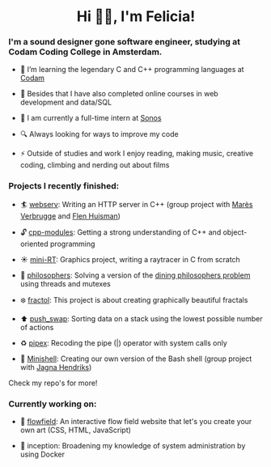 

<h1 align="center">Hi 👋🏼, I'm Felicia!</h1>
<h3 align="left">I'm a sound designer gone software engineer, studying at Codam Coding College in Amsterdam.</h3>


- 🌱 I’m learning the legendary C and C++ programming languages at [Codam](https://www.codam.nl/)

- 🎒 Besides that I have also completed online courses in web development and data/SQL

- :office: I am currently a full-time intern at [Sonos](https://www.sonos.com/en-us/home)

- 🔍 Always looking for ways to improve my code

- ⚡ Outside of studies and work I enjoy reading, making music, creative coding, climbing and nerding out about films

<h3 align="left">Projects I recently finished:</h3>

- :surfer: [webserv](https://github.com/fkoolhoven/webserv): Writing an HTTP server in C++ (group project with [Marès Verbrugge](https://github.com/maresverbrugge) and [Flen Huisman](https://github.com/fhuisman))

- :unlock: [cpp-modules](https://github.com/fkoolhoven/Cpp-Modules): Getting a strong understanding of C++ and object-oriented programming

- :sunny: [mini-RT](https://github.com/fkoolhoven/miniRT): Graphics project, writing a raytracer in C from scratch

- :spaghetti: [philosophers](https://github.com/fkoolhoven/philosophers): Solving a version of the [dining philosophers problem](https://en.wikipedia.org/wiki/Dining_philosophers_problem) using threads and mutexes

- :snowflake: [fractol](https://github.com/fkoolhoven/fractol): This project is about creating graphically beautiful fractals

- :arrow_up: [push_swap](https://github.com/fkoolhoven/push_swap): Sorting data on a stack using the lowest possible number of actions

- :recycle: [pipex](https://github.com/fkoolhoven/pipex): Recoding the pipe (|) operator with system calls only

- 🐚 [Minishell](https://github.com/fkoolhoven/Minishell): Creating our own version of the Bash shell (group project with [Jagna Hendriks](https://github.com/jshendriks))

Check my repo's for more!

<h3 align="left">Currently working on:</h3>

- :ocean: [flowfield](https://github.com/fkoolhoven/fkoolhoven.github.io): An interactive flow field website that let's you create your own art (CSS, HTML, JavaScript)

- :whale2: inception: Broadening my knowledge of system administration by using Docker
